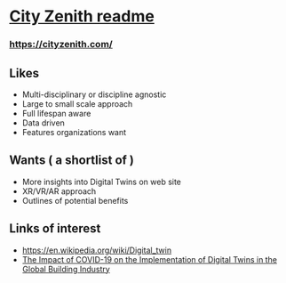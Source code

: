 # [City Zenith readme]( https://theo-armour.github.io/#pages/cityzen.md)

### https://cityzenith.com/

## Likes

* Multi-disciplinary or discipline agnostic
* Large to small scale approach
* Full lifespan aware
* Data driven
* Features organizations want


## Wants ( a shortlist of )

* More insights into Digital Twins on web site
* XR/VR/AR approach
* Outlines of potential benefits


## Links of interest

* https://en.wikipedia.org/wiki/Digital_twin
* [The Impact of COVID-19 on the Implementation of Digital Twins in the Global Building Industry]( https://s3.us-east-2.amazonaws.com/repo.cityzenith.com/Cityzenith+Whitepaper-The+Impact+of+COVID-19+on+the+Implementation+of+Digital+Twins+in+the+Global+Building+Industry_+screen+res.pdf )
